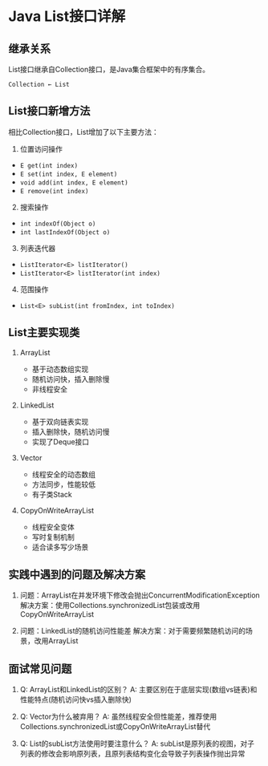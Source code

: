 # Java List接口详解

## 继承关系
List接口继承自Collection接口，是Java集合框架中的有序集合。

``` 
Collection ← List
```

## List接口新增方法
相比Collection接口，List增加了以下主要方法：

1. 位置访问操作
- `E get(int index)`
- `E set(int index, E element)`
- `void add(int index, E element)`
- `E remove(int index)`

2. 搜索操作
- `int indexOf(Object o)`
- `int lastIndexOf(Object o)`

3. 列表迭代器
- `ListIterator<E> listIterator()`
- `ListIterator<E> listIterator(int index)`

4. 范围操作
- `List<E> subList(int fromIndex, int toIndex)`

## List主要实现类
1. ArrayList
   - 基于动态数组实现
   - 随机访问快，插入删除慢
   - 非线程安全

2. LinkedList
   - 基于双向链表实现
   - 插入删除快，随机访问慢
   - 实现了Deque接口

3. Vector
   - 线程安全的动态数组
   - 方法同步，性能较低
   - 有子类Stack

4. CopyOnWriteArrayList
   - 线程安全变体
   - 写时复制机制
   - 适合读多写少场景

## 实践中遇到的问题及解决方案
1. 问题：ArrayList在并发环境下修改会抛出ConcurrentModificationException
   解决方案：使用Collections.synchronizedList包装或改用CopyOnWriteArrayList

2. 问题：LinkedList的随机访问性能差
   解决方案：对于需要频繁随机访问的场景，改用ArrayList

## 面试常见问题
1. Q: ArrayList和LinkedList的区别？
   A: 主要区别在于底层实现(数组vs链表)和性能特点(随机访问快vs插入删除快)

2. Q: Vector为什么被弃用？
   A: 虽然线程安全但性能差，推荐使用Collections.synchronizedList或CopyOnWriteArrayList替代

3. Q: List的subList方法使用时要注意什么？
   A: subList是原列表的视图，对子列表的修改会影响原列表，且原列表结构变化会导致子列表操作抛出异常
